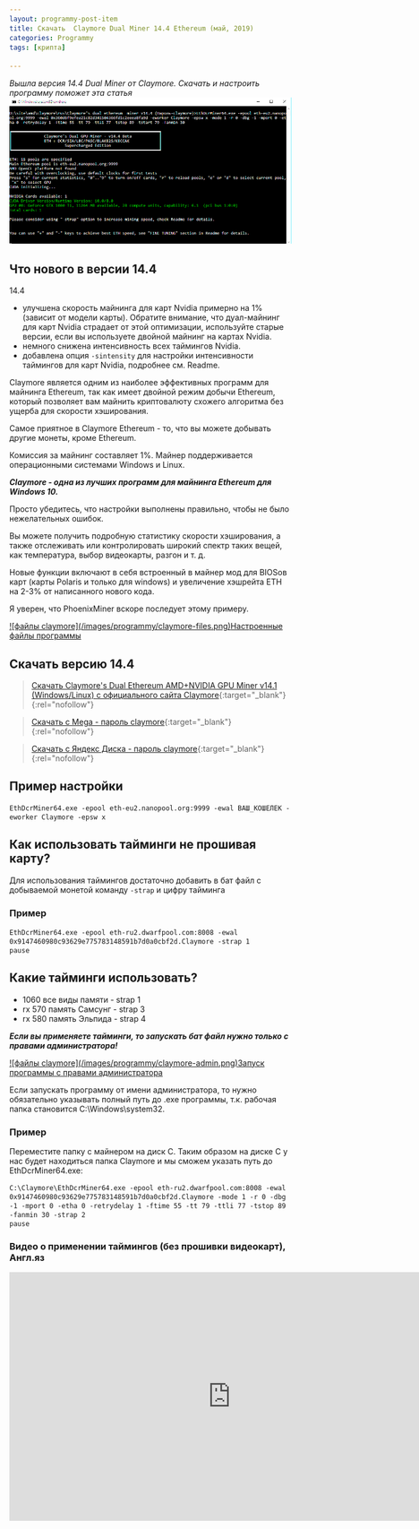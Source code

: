 ```yaml
---
layout: programmy-post-item
title: Скачать  Claymore Dual Miner 14.4 Ethereum (май, 2019)
categories: Programmy
tags: [крипта]

---
```

*Вышла версия 14.4 Dual Miner от Claymore. Скачать и настроить программу поможет эта статья*
![My helpful screenshot](/images/programmy/claymore-miner-14.4.png)


## Что нового в версии 14.4

14.4
<ul>
  <li>улучшена скорость майнинга для карт Nvidia примерно на 1% (зависит от модели карты). Обратите внимание, что дуал-майнинг для карт Nvidia страдает от этой оптимизации, используйте старые версии, если вы используете двойной майнинг на картах Nvidia.</li>
  <li>немного снижена интенсивность всех таймингов Nvidia.</li>
  <li>добавлена опция <code>-sintensity</code> для настройки интенсивности таймингов для карт Nvidia, подробнее см. Readme.</li>
</ul>


Claymore является одним из наиболее эффективных программ для майнинга Ethereum, так как имеет двойной режим добычи Ethereum, который позволяет вам майнить криптовалюту схожего алгоритма без ущерба для скорости хэширования. 

Самое приятное в Claymore Ethereum - то, что вы можете добывать другие монеты, кроме Ethereum. 

Комиссия за майнинг составляет 1%. Майнер поддерживается операционными системами Windows и Linux.
 
***Claymore - одна из лучших программ для майнинга Ethereum для Windows 10.***

Просто убедитесь, что настройки выполнены правильно, чтобы не было нежелательных ошибок. 

Вы можете получить подробную статистику скорости хэширования, а также отслеживать или контролировать широкий спектр таких вещей, как температура, выбор видеокарты, разгон и т. д.

Новые функции включают в себя встроенный в майнер мод для BIOSов карт (карты Polaris и только для windows) и увеличение хэшрейта ETH на 2-3% от написанного нового кода. 

Я уверен, что PhoenixMiner вскоре последует этому примеру.


<a href="/images/programmy/claymore-files.png" class="gray lightbox-image current">
![файлы claymore](/images/programmy/claymore-files.png)<span class="img-tit nev">Настроенные файлы программы</span>
</a>



## Скачать версию 14.4
> [Скачать Claymore's Dual Ethereum AMD+NVIDIA GPU Miner v14.1 (Windows/Linux) с официального сайта Claymore](https://claymore-dual.github.io/ru){:target="_blank"}{:rel="nofollow"}
 
> [Скачать с Mega - пароль claymore](https://mega.nz/#!mDgSiYLY!F7B9D6pe-S6c75JI4QsYZpLJRRcwkiGVvmZ7MFQQYZs){:target="_blank"}{:rel="nofollow"}
 
>[Скачать с Яндекс Диска - пароль claymore](https://yadi.sk/d/0NZUnWazj06UZQ){:target="_blank"}{:rel="nofollow"}

##  Пример настройки

```
EthDcrMiner64.exe -epool eth-eu2.nanopool.org:9999 -ewal ВАШ_КОШЕЛЕК -eworker Claymore -epsw x

```

##  Как использовать тайминги не прошивая карту?

Для использования таймингов достаточно добавить в бат файл с добываемой монетой команду <code>-strap</code> и цифру тайминга

###  Пример

```
EthDcrMiner64.exe -epool eth-ru2.dwarfpool.com:8008 -ewal 0x9147460980c93629e775783148591b7d0a0cbf2d.Claymore -strap 1
pause 

```
##  Какие тайминги использовать?

* 1060 все виды памяти - strap 1
* rx 570 память Самсунг - strap 3
* rx 580 память Эльпида - strap 4

***Если вы применяете тайминги, то запускать бат файл нужно только с правами администратора!***

<a href="/images/programmy/claymore-admin.png" class="gray lightbox-image current">
![файлы claymore](/images/programmy/claymore-admin.png)<span class="img-tit nev">Запуск программы с правами администратора</span>
</a>

Если запускать программу от имени администратора, то нужно обязательно указывать полный путь до .exe программы, т.к. рабочая папка становится C:\Windows\system32.

###  Пример

Переместите папку с майнером на диск C. Таким образом на диске C у нас будет находиться папка Claymore и мы сможем указать путь до EthDcrMiner64.exe:

```
C:\Claymore\EthDcrMiner64.exe -epool eth-ru2.dwarfpool.com:8008 -ewal 0x9147460980c93629e775783148591b7d0a0cbf2d.Claymore -mode 1 -r 0 -dbg -1 -mport 0 -etha 0 -retrydelay 1 -ftime 55 -tt 79 -ttli 77 -tstop 89 -fanmin 30 -strap 2
pause
```

### Видео о применении таймингов (без прошивки видеокарт), Англ.яз

<div class="video mar">
<iframe width="789" height="444" src="https://www.youtube.com/embed/2Rjw7ErSGiY" frameborder="0" allow="accelerometer; autoplay; encrypted-media; gyroscope; picture-in-picture" allowfullscreen></iframe>
</div>


